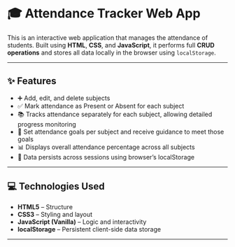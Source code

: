 # 🎓 Attendance Tracker Web App

This is an interactive web application that manages the attendance of students. Built using **HTML**, **CSS**, and **JavaScript**, it performs full **CRUD operations** and stores all data locally in the browser using `localStorage`.

---

## ✨ Features

- ➕ Add, edit, and delete subjects  
- ✅ Mark attendance as Present or Absent for each subject  
- 📚 Tracks attendance separately for each subject, allowing detailed progress monitoring  
- 🎯 Set attendance goals per subject and receive guidance to meet those goals  
- 📊 Displays overall attendance percentage across all subjects  
- 💾 Data persists across sessions using browser’s localStorage  

---

## 💻 Technologies Used

- **HTML5** – Structure  
- **CSS3** – Styling and layout  
- **JavaScript (Vanilla)** – Logic and interactivity  
- **localStorage** – Persistent client-side data storage  

---
